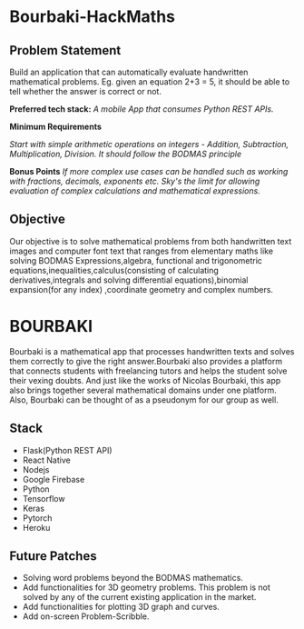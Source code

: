 # Bourbaki-HackMaths

## Problem Statement

Build an application that can automatically evaluate handwritten mathematical problems.
Eg. given an equation 2+3 = 5, it should be able to tell whether the answer is correct or not.

**Preferred tech stack:** *A mobile App that consumes Python REST APIs.*

**Minimum Requirements**

*Start with simple arithmetic operations on integers - Addition, Subtraction, Multiplication, Division. It should follow the BODMAS principle*

**Bonus Points**
*If more complex use cases can be handled such as working with fractions, decimals, exponents etc. Sky's the limit for allowing evaluation of complex calculations and mathematical expressions.*

## Objective

Our objective is to solve mathematical problems from both handwritten text images
and computer font text that ranges from elementary maths like solving BODMAS
Expressions,algebra, functional and trigonometric equations,inequalities,calculus(consisting of calculating derivatives,integrals and solving differential equations),binomial expansion(for any index) ,coordinate geometry and complex numbers.

# BOURBAKI

Bourbaki is a mathematical app that processes handwritten texts and solves them correctly to give the right answer.Bourbaki also provides a platform that connects students with freelancing tutors and helps the student solve their vexing doubts. And just like the works of Nicolas Bourbaki, this app also brings together several mathematical domains under one platform. Also, Bourbaki can be thought of as a pseudonym for our group as well.

## Stack

* Flask(Python REST API)
* React Native 
* Nodejs
* Google Firebase
* Python
* Tensorflow
* Keras
* Pytorch
* Heroku

## Future Patches

* Solving word problems beyond the BODMAS mathematics.
* Add functionalities for 3D geometry problems. This problem is not solved by any of the current existing application in the market.
* Add functionalities for plotting 3D graph and curves.
* Add on-screen Problem-Scribble.  


